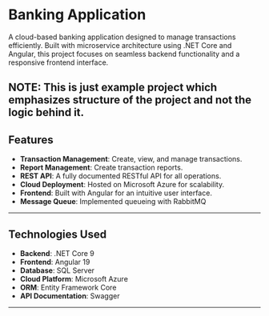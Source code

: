 # Banking Application

A cloud-based banking application designed to manage transactions efficiently. Built with microservice architecture using .NET Core and Angular, this project focuses on seamless backend functionality and a responsive frontend interface.

**NOTE**: This is just example project which emphasizes structure of the project and not the logic behind it. 
---

## **Features**
- **Transaction Management**: Create, view, and manage transactions.
- **Report Management**: Create transaction reports.
- **REST API**: A fully documented RESTful API for all operations.
- **Cloud Deployment**: Hosted on Microsoft Azure for scalability.
- **Frontend**: Built with Angular for an intuitive user interface.
- **Message Queue**: Implemented queueing with RabbitMQ
---

## **Technologies Used**
- **Backend**: .NET Core 9
- **Frontend**: Angular 19
- **Database**: SQL Server
- **Cloud Platform**: Microsoft Azure
- **ORM**: Entity Framework Core
- **API Documentation**: Swagger


---
